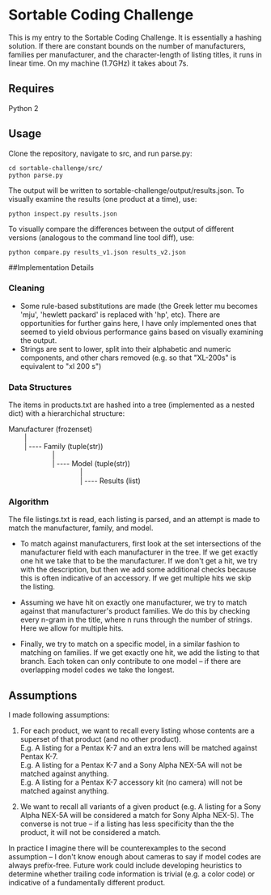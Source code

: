 # Sortable Coding Challenge
This is my entry to the Sortable Coding Challenge. It is essentially a hashing solution. If there are constant bounds on the number of manufacturers, families per manufacturer, and the character-length of listing titles, it runs in linear time. On my machine (1.7GHz) it takes about 7s.

## Requires
Python 2

## Usage

Clone the repository, navigate to src, and run parse.py: 
```
cd sortable-challenge/src/
python parse.py
```
The output will be written to sortable-challenge/output/results.json. To visually examine the results (one product at a time), use:
```
python inspect.py results.json
```

To visually compare the differences between the output of different versions (analogous to the command line tool diff), use:
```
python compare.py results_v1.json results_v2.json
```

##Implementation Details

### Cleaning
- Some rule-based substitutions are made (the Greek letter mu becomes 'mju', 'hewlett packard' is replaced with 'hp', etc). There are opportunities for further gains here, I have only implemented ones that seemed to yield obvious performance gains based on visually examining the output. 
- Strings are sent to lower, split into their alphabetic and numeric components, and other chars removed (e.g. so that "XL-200s" is equivalent to "xl 200 s") 

### Data Structures
The items in products.txt are hashed into a tree (implemented as a nested dict) with a hierarchichal structure:

Manufacturer (frozenset)   
&nbsp;  &nbsp; &nbsp; &nbsp; |  
&nbsp;  &nbsp; &nbsp; &nbsp; | ---- Family  (tuple(str))   
&nbsp; &nbsp; &nbsp; &nbsp; &nbsp; &nbsp; &nbsp; &nbsp; &nbsp; &nbsp; &nbsp; |   
&nbsp; &nbsp; &nbsp; &nbsp; &nbsp; &nbsp; &nbsp; &nbsp; &nbsp; &nbsp; &nbsp; | ---- Model (tuple(str))  
&nbsp; &nbsp; &nbsp; &nbsp; &nbsp; &nbsp; &nbsp; &nbsp; &nbsp; &nbsp; &nbsp; &nbsp; &nbsp; &nbsp; &nbsp; &nbsp; &nbsp; &nbsp; |      
&nbsp; &nbsp; &nbsp; &nbsp; &nbsp; &nbsp; &nbsp; &nbsp; &nbsp; &nbsp; &nbsp; &nbsp; &nbsp; &nbsp; &nbsp; &nbsp; &nbsp; &nbsp; | ---- Results (list)  

### Algorithm
The file listings.txt is read, each listing is parsed, and an attempt is made to match the manufacturer, family, and model.

- To match against manufacturers, first look at the set intersections of the manufacturer field with each manufacturer in the tree. If we get exactly one hit we take that to be the manufacturer. If we don't get a hit, we try with the description, but then we add some additional checks because this is often indicative of an accessory. If we get multiple hits we skip the listing.

- Assuming we have hit on exactly one manufacturer, we try to match against that manufacturer's product families. We do this by checking every n-gram in the title, where n runs through the number of strings. Here we allow for multiple hits.

- Finally, we try to match on a specific model, in a similar fashion to matching on families. If we get exactly one hit, we add the listing to that branch. Each token can only contribute to one model – if there are overlapping model codes we take the longest. 

## Assumptions
I made following assumptions:

1. For each product, we want to recall every listing whose contents are a superset of that product (and no other product).  
E.g. A listing for a Pentax K-7 and an extra lens will be matched against Pentax K-7.  
E.g. A listing for a Pentax K-7 and a Sony Alpha NEX-5A will not be matched against anything.  
E.g. A listing for a Pentax K-7 accessory kit (no camera) will not be matched against anything.

2. We want to recall all variants of a given product (e.g. A listing for a Sony Alpha NEX-5A will be considered a match for Sony Alpha NEX-5). The converse is not true – if a listing has less specificity than the the product, it will not be considered a match.  

In practice I imagine there will be counterexamples to the second assumption – I don't know enough about cameras to say if model codes are always prefix-free. Future work could include developing heuristics to determine whether trailing code information is trivial (e.g. a color code) or indicative of a fundamentally different product. 

















